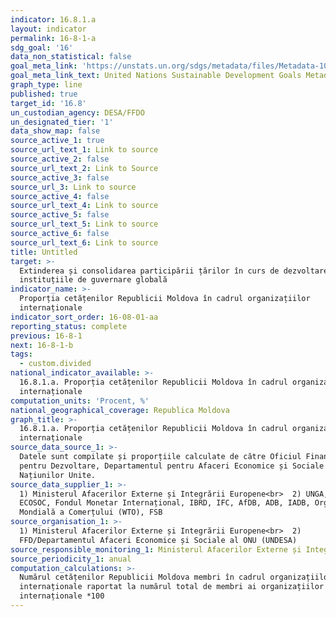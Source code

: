 ```yaml
---
indicator: 16.8.1.a
layout: indicator
permalink: 16-8-1-a
sdg_goal: '16'
data_non_statistical: false
goal_meta_link: 'https://unstats.un.org/sdgs/metadata/files/Metadata-10-06-01.pdf'
goal_meta_link_text: United Nations Sustainable Development Goals Metadata (pdf 1361kB)
graph_type: line
published: true
target_id: '16.8'
un_custodian_agency: DESA/FFDO
un_designated_tier: '1'
data_show_map: false
source_active_1: true
source_url_text_1: Link to source
source_active_2: false
source_url_text_2: Link to Source
source_active_3: false
source_url_3: Link to source
source_active_4: false
source_url_text_4: Link to source
source_active_5: false
source_url_text_5: Link to source
source_active_6: false
source_url_text_6: Link to source
title: Untitled
target: >-
  Extinderea și consolidarea participării țărilor în curs de dezvoltare în
  instituțiile de guvernare globală
indicator_name: >-
  Proporția cetățenilor Republicii Moldova în cadrul organizațiilor
  internaționale
indicator_sort_order: 16-08-01-aa
reporting_status: complete
previous: 16-8-1
next: 16-8-1-b
tags:
  - custom.divided
national_indicator_available: >-
  16.8.1.a. Proporția cetățenilor Republicii Moldova în cadrul organizațiilor
  internaționale
computation_units: 'Procent, %'
national_geographical_coverage: Republica Moldova
graph_title: >-
  16.8.1.a. Proporția cetățenilor Republicii Moldova în cadrul organizațiilor
  internaționale
source_data_source_1: >-
  Datele sunt compilate și proporțiile calculate de către Oficiul Finanțare
  pentru Dezvoltare, Departamentul pentru Afaceri Economice și Sociale al
  Națiunilor Unite.
source_data_supplier_1: >-
  1) Ministerul Afacerilor Externe și Integrării Europene<br>  2) UNGA, UNSC,
  ECOSOC, Fondul Monetar Internațional, IBRD, IFC, AfDB, ADB, IADB, Organizația
  Mondială a Comerțului (WTO), FSB
source_organisation_1: >-
  1) Ministerul Afacerilor Externe și Integrării Europene<br>  2)
  FFD/Departamentul Afaceri Economice și Sociale al ONU (UNDESA)
source_responsible_monitoring_1: Ministerul Afacerilor Externe și Integrării Europene
source_periodicity_1: anual
computation_calculations: >-
  Numărul cetățenilor Republicii Moldova membri în cadrul organizațiilor
  internaționale raportat la numărul total de membri ai organizațiilor
  internaționale *100
---
```

